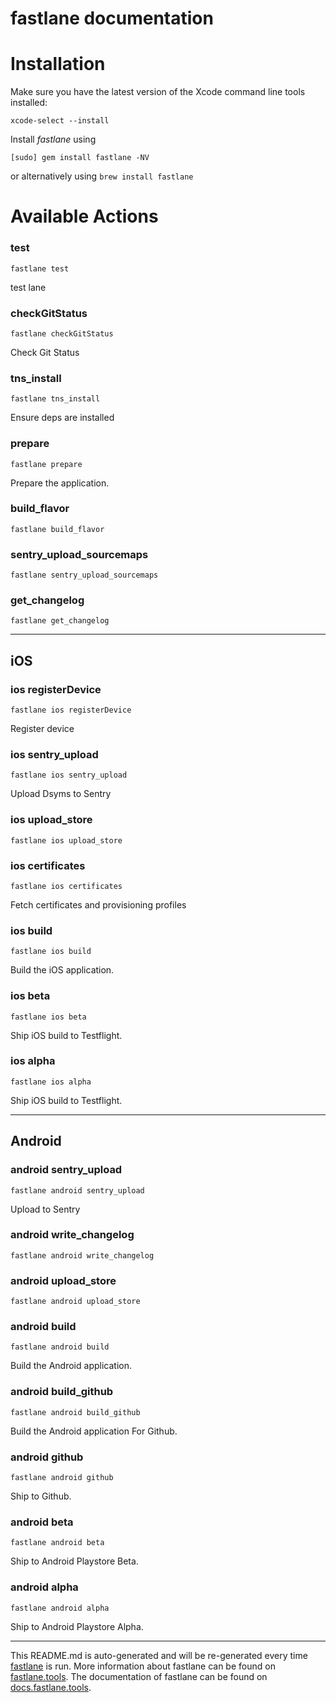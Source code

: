 fastlane documentation
================
# Installation

Make sure you have the latest version of the Xcode command line tools installed:

```
xcode-select --install
```

Install _fastlane_ using
```
[sudo] gem install fastlane -NV
```
or alternatively using `brew install fastlane`

# Available Actions
### test
```
fastlane test
```
test lane
### checkGitStatus
```
fastlane checkGitStatus
```
Check Git Status
### tns_install
```
fastlane tns_install
```
Ensure deps are installed
### prepare
```
fastlane prepare
```
Prepare the application.
### build_flavor
```
fastlane build_flavor
```

### sentry_upload_sourcemaps
```
fastlane sentry_upload_sourcemaps
```

### get_changelog
```
fastlane get_changelog
```


----

## iOS
### ios registerDevice
```
fastlane ios registerDevice
```
Register device
### ios sentry_upload
```
fastlane ios sentry_upload
```
Upload Dsyms to Sentry
### ios upload_store
```
fastlane ios upload_store
```

### ios certificates
```
fastlane ios certificates
```
Fetch certificates and provisioning profiles
### ios build
```
fastlane ios build
```
Build the iOS application.
### ios beta
```
fastlane ios beta
```
Ship iOS build to Testflight.
### ios alpha
```
fastlane ios alpha
```
Ship iOS build to Testflight.

----

## Android
### android sentry_upload
```
fastlane android sentry_upload
```
Upload  to Sentry
### android write_changelog
```
fastlane android write_changelog
```

### android upload_store
```
fastlane android upload_store
```

### android build
```
fastlane android build
```
Build the Android application.
### android build_github
```
fastlane android build_github
```
Build the Android application For Github.
### android github
```
fastlane android github
```
Ship to Github.
### android beta
```
fastlane android beta
```
Ship to Android Playstore Beta.
### android alpha
```
fastlane android alpha
```
Ship to Android Playstore Alpha.

----

This README.md is auto-generated and will be re-generated every time [fastlane](https://fastlane.tools) is run.
More information about fastlane can be found on [fastlane.tools](https://fastlane.tools).
The documentation of fastlane can be found on [docs.fastlane.tools](https://docs.fastlane.tools).
